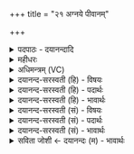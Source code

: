 +++
title = "२१ अग्नये पीवानम्"

+++
<details><summary>पदपाठः - दयानन्दादि</summary>

अ॒ग्नये॑। पीवा॑नम्। पृ॒थि॒व्यै। पी॒ठ॒स॒र्पिण॒मिति॑ पीठऽस॒र्पिण॑म्। वा॒यवे॑। चा॒ण्डा॒लम्। अ॒न्तरि॑क्षाय। व॒ꣳश॒ऽन॒र्त्तिन॒मिति॑ वꣳशऽन॒र्त्तिन॑म्। दि॒वे। ख॒ल॒तिम्। सूर्य्या॑य। ह॒र्य॒क्षमिति॑ हरिऽअ॒क्षम्। नक्ष॑त्रेभ्यः। कि॒र्मि॒रम्। च॒न्द्रम॑से। कि॒लास॑म्। अह्ने॑। शु॒क्लम्। पि॒ङ्गा॒क्षमिति॑ पिङ्गऽअ॒क्षम्। रात्र्यै॑। कृ॒ष्णम्। पिङ्गा॒क्षमिति॑ पिङ्गऽअ॒क्षम्। २१।
</details>

<details><summary>महीधरः</summary>

म०. तत एतान् वक्ष्यमाणानष्टौ विरूपान् परस्परं विरुद्धरूपान् पशूनालभते । तानाह । अतिदीर्घम् अतिह्रस्वम् अतिस्थूलम् अतिकृशम् अतिशुक्लम् अतिकृष्णम् अतिकुल्वं रोमरहितम् अतिलोमशं सर्वाङ्गयापिरोमाणम् । ते अष्टौ अशूद्राः अब्राह्मणाः शूद्रब्राह्मणव्यतिरिक्ताः पशवो भवन्ति । तेऽष्टावपि प्राजापत्याः प्रजापतिदेवताः 'अष्टावुत्तमानालभत' इत्युपक्रम्य 'ते वै प्राजापत्या भवन्ति' (१३ । ६।२ । ७-८) इति श्रुतेः । अत्र जातिनियमात्पूर्वेषु जातेरनियमः । वीणावादादयश्चतुर्दश अतिदीर्घादयोऽष्टौ एवं द्वाविंशतिः शेषाः । तथा मागधः पुंश्चली कितवः क्लीबः एते चत्वारोऽपि शूद्रब्राह्मणव्यतिरिक्ताः प्रजापतिदेवताः पूर्वैः सहैते षड्विंशतिः ते सर्वे द्वितीययूपे नियोज्याः । सर्वेषां नियोगानन्तरं तान्नियुक्तान् पुरुषान् 'सहस्रशीर्षा पुरुषः' ( ३१ । १-१६ )इति षोडशर्चेनानुवाकेन दक्षिणत उपविष्टो होतृवदभिष्टौति । होतृवदिति प्रथमोत्तमयोस्त्रिर्वचनम् ऋगन्तानां प्रणवेन संधानं च। यथा सहस्रशीर्षा पुरुषः-०ङ्गुलो३म् पुरुष एवेदऽᳪं᳭ -०रोहतो३म् । एवमभिष्टौति । तत आलम्भनक्रमेण यथादेवतं प्रोक्षणादि । ब्राह्मणादीनां पर्यग्निकरणानन्तरमिदं ब्रह्मणे इदं क्षत्रायेत्येवं सर्वेषां यथास्वस्वदेवतोद्देशेन त्यागः । ततः सर्वान् ब्राह्मणादीन् यूपेभ्यो विमुच्योत्सृजति । तत एकादशिनैः पशुभिः संज्ञपनादिप्रधानयागान्तं वनस्पतियागं कृत्वा प्राक् स्विष्टकृतः अध्वर्युराज्यं संस्कृत्य सकृद्गृहीतमाज्यं गृहीत्वा ओम् पुरुषदेवताभ्यो ब्रह्मादिभ्यः आहवनीये जुहोति ओम् ब्रह्मणे स्वाहा १ क्षत्राय स्वाहा २ मरुद्भ्यः ३ तपसे ४ तमसे ५ इत्याद्यध्यायान्तं सर्वदेवताभ्यः चतुरशीत्युत्तरशतसंख्याकाभ्यः तावतीर्घृताहुतीर्हुत्वा स्विष्टकृदादि उदवसानीयान्तं कर्म कृत्वान्ते यजमानः 'अयं ते योनिः' इति मन्त्रेणात्मन्यग्नीन् समारोप्य 'अद्भ्यः संभृत' (३१ । १७) इति षडृचेनानुवाकेन सूर्यमुपस्थाय पश्चादनवलोकयन्नरण्यं गत्वा संन्यसेत् । 'गार्हपत्येऽधरारणिमनुप्रहृत्याहवनीय उत्तरारणिमात्मन्यग्नी समारोप्यारण्यं व्रजेत्' इति शाङ्खायनोक्तेः । यदि पुरुषमेधानन्तरं ग्रामवासेच्छा तर्ह्युदवसानीयान्ते सायमाहुती हुत्वारण्योरग्नी समारोप्योत्तरनारायणेनार्कमुपस्थाय देवयजनमादीप्य गृहं व्रजेत् । गृहे आगत्य निर्मथ्याग्निं स्थापयेत् यथेच्छं यज्ञानपि कुर्यात् । अयमपि पक्षोऽस्ति । तत् पुरुषमेधानन्तरं संन्यास एव ॥ २२॥  
श्रीमन्महीधरकृते वेददीपे मनोहरे ।  
त्रिंशेध्याये प्रकथिताः पशवो नरमेधिके ॥ ३० ॥
</details>

<details><summary>अधिमन्त्रम् (VC)</summary>

- राजेश्वरौ देवते
- नारायण ऋषिः
- भुरिगत्यष्टिः
- गान्धारः
</details>

<details><summary>दयानन्द-सरस्वती (हि) - विषयः</summary>

फिर उसी विषय को अगले मन्त्र में कहा है ॥
</details>

<details><summary>दयानन्द-सरस्वती (हि) - पदार्थः</summary>

पदार्थान्वयभाषाः -  हे परमेश्वर वा राजन् ! आप (अग्नये) अग्नि के लिए (पीवानम्) मोटे पदार्थ को (पृथिव्यै) पृथिवी के लिए (पीठसर्पिणम्) बिना पगों के कढ़िरि के चलनेवाले साँप आदि को (अन्तरिक्षाय) आकाश और पृथिवी के बीच में खेलने को (वंशनर्त्तिनम्) बाँस से नाचनेवाले नट आदि को (सूर्याय) सूर्य के ताप प्रकाश मिलने के लिए (हर्यक्षम्) बाँदर की सी छोटी आँखोंवाले शीतप्राय देशी मनुष्यों को (चन्द्रमसे) चन्द्रमा के तुल्य आनन्द देने के लिए (किलासम्) थोड़े श्वेतवर्णवाले को और (अह्ने) दिन के लिए (शुक्लम्) शुद्ध (पिङ्गाक्षम्) पीली आँखोंवाले को उत्पन्न कीजिए (वायवे) वायु के स्पर्श के अर्थ (चाण्डालम्) भंगी को (दिवे) क्रीड़ा के अर्थ प्रवृत्त हुए (खलतिम्) गंजे को (नक्षत्रेभ्यः) राज्य विरोध के लिए प्रवृत्त हुओं के लिए (किर्मिरम्) कबरों को और (रात्र्यै) अन्धकार के लिए प्रवृत्त हुए (कृष्णम्) काले रंगवाले (पिङ्गाक्षम्) पीले नेत्रों से युक्त पुरुष को दूर कीजिए ॥२१ ॥
</details>

<details><summary>दयानन्द-सरस्वती (हि) - भावार्थः</summary>

भावार्थभाषाः -  अग्नि स्थूल पदार्थों के जलाने को समर्थ होता है, सूक्ष्म को नहीं। पृथिवी पर निरन्तर सर्पादि फिरते हैं, किन्तु पक्षी आदि नहीं। भङ्गी के शरीर में आया वायु दुर्गन्धयुक्त होने से सेवने योग्य नहीं होता, इत्यादि तात्पर्य्य जानना चाहिए ॥२१ ॥
</details>

<details><summary>दयानन्द-सरस्वती (सं) - विषयः</summary>

पुनस्तमेव विषयमाह ॥
</details>

<details><summary>दयानन्द-सरस्वती (सं) - पदार्थः</summary>

पदार्थान्वयभाषाः -  हे परमेश्वर राजन् वा ! त्वमग्नये पीवानं पृथिव्यै पीठसर्पिणमन्तरिक्षाय वंशनर्त्तिनं सूर्याय हर्य्यक्षं चन्द्रमसे किलासमह्ने शुक्लं पिङ्गाक्षमासुव। वायवे चाण्डालं दिवे खलतिं नक्षत्रेभ्यः किर्मिरं रात्र्यै कृष्णं पिङ्गाक्षं परासुव ॥२१ ॥
</details>

<details><summary>दयानन्द-सरस्वती (सं) - भावार्थः</summary>

भावार्थभाषाः -  अग्निर्हि स्थूलं दग्धुं शक्नोति न सूक्ष्मं पृथिव्यां पीठसर्पिणः सततं विचरन्ति, नेतरे विहंगमाश्चाण्डालस्य शरीरागतो वायुर्दुर्गन्धत्वान्न सेवनीय इत्यादि ॥२१ ॥
</details>

<details><summary>सविता जोशी ← दयानन्दः (म) - भावार्थः</summary>

भावार्थभाषाः -  अग्नी स्थूल पदार्थांना जाळू शकतो; परंतु सूक्ष्म पदार्थांना जाळू शकत नाही. पृथ्वीवर साप फिरतात, पक्षी फिरत नाहीत. चांडाळाच्या दुर्गंधीयुक्त शरीराचा वायू शुद्ध नसतो.
</details>